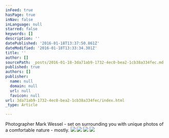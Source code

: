 ```yaml
---
inFeed: true
hasPage: true
inNav: false
inLanguage: null
starred: false
keywords: []
description: ''
datePublished: '2016-01-18T13:37:50.861Z'
dateModified: '2016-01-18T13:33:34.301Z'
title: ''
author: []
sourcePath: _posts/2016-01-18-3da71ab9-1732-4ec0-bea2-1cb38a334fec.md
published: true
authors: []
publisher:
  name: null
  domain: null
  url: null
  favicon: null
url: 3da71ab9-1732-4ec0-bea2-1cb38a334fec/index.html
_type: Article

---
```

Photographer Mark Wessel - set on surrounding you with unique photos of a comfortable nature - mostly.
![](https://s3-us-west-2.amazonaws.com/the-grid-img/p/fc4209a7e900c79513c0c210829a4af449c94ba6.jpg)
![](https://s3-us-west-2.amazonaws.com/the-grid-img/p/cc8b176dffa1e9d9118b01ea6c98b549334587ed.jpg)
![](https://s3-us-west-2.amazonaws.com/the-grid-img/p/9bfee4d14344af8bc1698cd0109ae4a77cb86235.jpg)
![](https://s3-us-west-2.amazonaws.com/the-grid-img/p/53e4119b9a6202ed616b01f5cbf43efe9014807a.jpg)